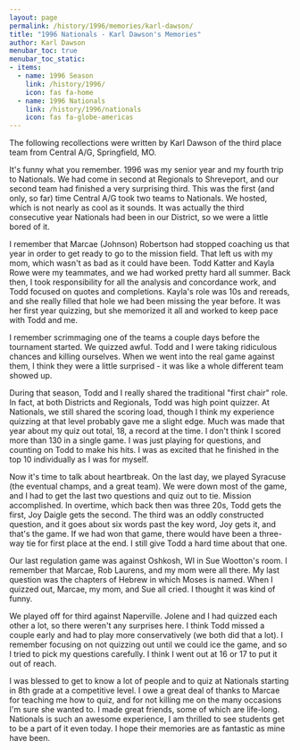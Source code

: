 ```yaml
---
layout: page
permalink: /history/1996/memories/karl-dawson/
title: "1996 Nationals - Karl Dawson's Memories"
author: Karl Dawson
menubar_toc: true
menubar_toc_static:
- items:
  - name: 1996 Season
    link: /history/1996/
    icon: fas fa-home
  - name: 1996 Nationals
    link: /history/1996/nationals
    icon: fas fa-globe-americas
---
```


The following recollections were written by Karl Dawson of the third place team from Central A/G, Springfield, MO.

It's funny what you remember. 1996 was my senior year and my fourth trip to Nationals. We had come in second at Regionals to Shreveport, and our second team had finished a very surprising third. This was the first (and only, so far) time Central A/G took two teams to Nationals. We hosted, which is not nearly as cool as it sounds. It was actually the third consecutive year Nationals had been in our District, so we were a little bored of it.

I remember that Marcae (Johnson) Robertson had stopped coaching us that year in order to get ready to go to the mission field. That left us with my mom, which wasn't as bad as it could have been. Todd Katter and Kayla Rowe were my teammates, and we had worked pretty hard all summer. Back then, I took responsibility for all the analysis and concordance work, and Todd focused on quotes and completions. Kayla's role was 10s and rereads, and she really filled that hole we had been missing the year before. It was her first year quizzing, but she memorized it all and worked to keep pace with Todd and me.

I remember scrimmaging one of the teams a couple days before the tournament started. We quizzed awful. Todd and I were taking ridiculous chances and killing ourselves. When we went into the real game against them, I think they were a little surprised - it was like a whole different team showed up.

During that season, Todd and I really shared the traditional "first chair" role. In fact, at both Districts and Regionals, Todd was high point quizzer. At Nationals, we still shared the scoring load, though I think my experience quizzing at that level probably gave me a slight edge. Much was made that year about my quiz out total, 18, a record at the time. I don't think I scored more than 130 in a single game. I was just playing for questions, and counting on Todd to make his hits. I was as excited that he finished in the top 10 individually as I was for myself.

Now it's time to talk about heartbreak. On the last day, we played Syracuse (the eventual champs, and a great team). We were down most of the game, and I had to get the last two questions and quiz out to tie. Mission accomplished. In overtime, which back then was three 20s, Todd gets the first, Joy Daigle gets the second. The third was an oddly constructed question, and it goes about six words past the key word, Joy gets it, and that's the game. If we had won that game, there would have been a three-way tie for first place at the end. I still give Todd a hard time about that one.

Our last regulation game was against Oshkosh, WI in Sue Wootton's room. I remember that Marcae, Rob Laurens, and my mom were all there. My last question was the chapters of Hebrew in which Moses is named. When I quizzed out, Marcae, my mom, and Sue all cried. I thought it was kind of funny.

We played off for third against Naperville. Jolene and I had quizzed each other a lot, so there weren't any surprises here. I think Todd missed a couple early and had to play more conservatively (we both did that a lot). I remember focusing on not quizzing out until we could ice the game, and so I tried to pick my questions carefully. I think I went out at 16 or 17 to put it out of reach.

I was blessed to get to know a lot of people and to quiz at Nationals starting in 8th grade at a competitive level. I owe a great deal of thanks to Marcae for teaching me how to quiz, and for not killing me on the many occasions I'm sure she wanted to. I made great friends, some of which are life-long. Nationals is such an awesome experience, I am thrilled to see students get to be a part of it even today. I hope their memories are as fantastic as mine have been.